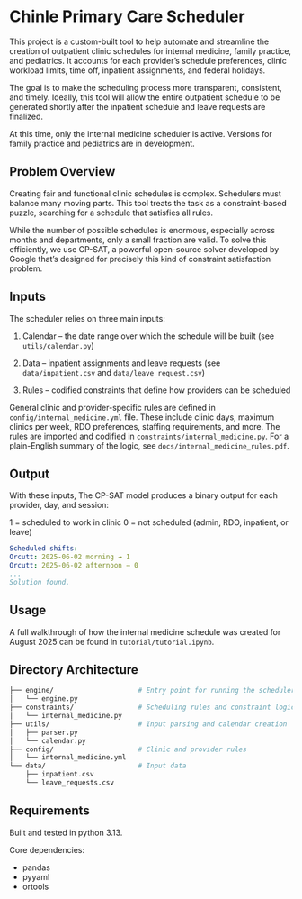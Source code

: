 # Chinle Primary Care Scheduler 
This project is a custom-built tool to help automate and streamline the creation of outpatient clinic schedules for internal medicine, family practice, and pediatrics. It accounts for each provider’s schedule preferences, clinic workload limits, time off, inpatient assignments, and federal holidays.

The goal is to make the scheduling process more transparent, consistent, and timely. Ideally, this tool will allow the entire outpatient schedule to be generated shortly after the inpatient schedule and leave requests are finalized.

At this time, only the internal medicine scheduler is active. Versions for family practice and pediatrics are in development.

## Problem Overview
Creating fair and functional clinic schedules is complex. Schedulers must balance many moving parts. This tool treats the task as a constraint-based puzzle, searching for a schedule that satisfies all rules.

While the number of possible schedules is enormous, especially across months and departments, only a small fraction are valid. To solve this efficiently, we use CP-SAT, a powerful open-source solver developed by Google that’s designed for precisely this kind of constraint satisfaction problem.

## Inputs 
The scheduler relies on three main inputs:

1. Calendar – the date range over which the schedule will be built (see `utils/calendar.py`)

2. Data – inpatient assignments and leave requests (see `data/inpatient.csv` and `data/leave_request.csv`)

3. Rules – codified constraints that define how providers can be scheduled

General clinic and provider-specific rules are defined in `config/internal_medicine.yml` file. These include clinic days, maximum clinics per week, RDO preferences, staffing requirements, and more. The rules are imported and codified in `constraints/internal_medicine.py`. For a plain-English summary of the logic, see `docs/internal_medicine_rules.pdf`.

## Output

With these inputs, The CP-SAT model produces a binary output for each provider, day, and session:

1 = scheduled to work in clinic
0 = not scheduled (admin, RDO, inpatient, or leave) 

```yaml
Scheduled shifts:
Orcutt: 2025-06-02 morning → 1
Orcutt: 2025-06-02 afternoon → 0
...
Solution found.
```

## Usage

A full walkthrough of how the internal medicine schedule was created for August 2025 can be found in `tutorial/tutorial.ipynb`.

## Directory Architecture

```bash
├── engine/                     # Entry point for running the scheduler
│   └── engine.py
├── constraints/                # Scheduling rules and constraint logic
│   └── internal_medicine.py
├── utils/                      # Input parsing and calendar creation
│   ├── parser.py
│   └── calendar.py
├── config/                     # Clinic and provider rules 
│   └── internal_medicine.yml
└── data/                       # Input data
    ├── inpatient.csv
    └── leave_requests.csv 
```

## Requirements

Built and tested in python 3.13.

Core dependencies: 
- pandas
- pyyaml
- ortools
